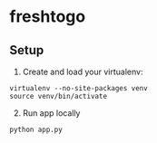 # freshtogo

## Setup 

1. Create and load your virtualenv:
```
virtualenv --no-site-packages venv
source venv/bin/activate
```

2. Run app locally 
```
python app.py
```
